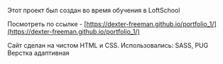 Этот проект был создан во время обучения в LoftSchool

Посмотреть по ссылке - [https://dexter-freeman.github.io/portfolio_1/](https://dexter-freeman.github.io/portfolio_1/)

Сайт сделан на чистом HTML и CSS. Использовались: SASS, PUG
Верстка адаптивная